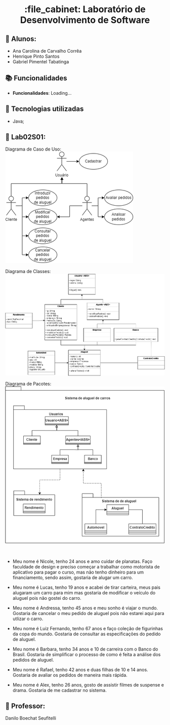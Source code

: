 <h1 align="center">:file_cabinet: Laboratório de Desenvolvimento de Software</h1>

## :memo: Alunos:

- Ana Carolina de Carvalho Corrêa
- Henrique Pinto Santos
- Gabriel Pimentel Tabatinga

## :books: Funcionalidades

- <b>Funcionalidades</b>: Loading...

## :wrench: Tecnologias utilizadas

- Java;

## :rocket: Lab02S01:

Diagrama de Caso de Uso: <br/>
![texto](Projeto/diagramas/CasoDeUso.drawio.png)

Diagrama de Classes: <br/>
![texto](Projeto/diagramas/DiagramaClasse.png)

Diagrama de Pacotes: <br/>
![texto](Projeto/diagramas/DiagramaPacotes.png)

<br/>

- Meu nome é Nicole, tenho 24 anos e amo cuidar de planatas. Faço faculdade de design e preciso começar a trabalhar como motorista de aplicativo para pagar o curso, mas não tenho dinheiro para um financiamento, sendo assim, gostaria de alugar um carro.

* Meu nome é Lucas, tenho 19 anos e acabei de tirar carteira, meus pais alugaram um carro para mim mas gostaria de modificar o veículo do aluguel pois não gostei do carro.

- Meu nome é Andressa, tenho 45 anos e meu sonho é viajar o mundo. Gostaria de cancelar o meu pedido de aluguel pois não estarei aqui para utlizar o carro.

* Meu nome é Luiz Fernando, tenho 67 anos e faço coleção de figurinhas da copa do mundo. Gostaria de consultar as especificações do pedido de aluguel.

* Meu nome é Barbara, tenho 34 anos e 10 de carreira com o Banco do Brasil. Gostaria de simplificar o processo de como é feita a análise dos pedidos de aluguel.

* Meu nome é Rafael, tenho 42 anos e duas filhas de 10 e 14 anos. Gostaria de avaliar os pedidos de maneira mais rápida.

* Meu nome é Alex, tenho 26 anos, gosto de assistir filmes de suspense e drama. Gostaria de me cadastrar no sistema.

## :dart: Professor:

Danilo Boechat Seufitelli
